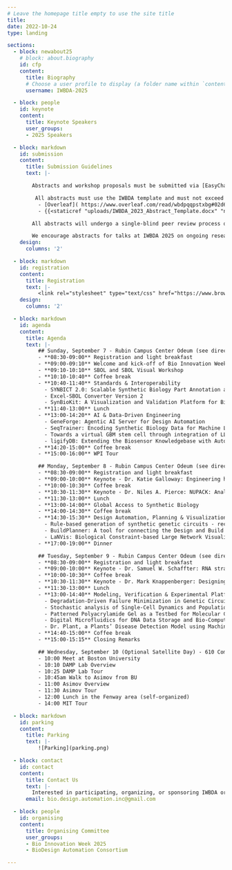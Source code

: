 ```yaml
---
# Leave the homepage title empty to use the site title
title:
date: 2022-10-24
type: landing

sections:
  - block: newabout25
    # block: about.biography
    id: cfp
    content:
      title: Biography
      # Choose a user profile to display (a folder name within `content/authors/`)
      username: IWBDA-2025

  - block: people
    id: keynote
    content:
      title: Keynote Speakers
      user_groups:
      - 2025 Speakers

  - block: markdown
    id: submission
    content:
      title: Submission Guidelines
      text: |-

        Abstracts and workshop proposals must be submitted via [EasyChair](https://easychair.org/conferences/?conf=iwbda25). Submissions cannot exceed two pages (excluding figures and tables). If you do not have an EasyChair account, please create one by following the instructions specified [here](https://easychair.org/help/account_creation).

         All abstracts must use the IWBDA template and must not exceed two pages excluding the figures and tables. The following versions of the template are available for use:
          - [Overleaf]( https://www.overleaf.com/read/wbdpqqpstxbg#02d65f.)
          - {{<staticref "uploads/IWBDA_2023_Abstract_Template.docx" "newtab">}}MS Word{{</staticref>}}

        All abstracts will undergo a single-blind peer review process on EasyChair. The accepted abstracts will be invited to present their work as a poster or a talk at the conference.

        We encourage abstracts for talks at IWBDA 2025 on ongoing research that may be submitted as a full journal paper later. We are currently in talks with ACS Synthetic Biology to set up a special issue on bio-design automation for such extended journal submissions.
    design:
      columns: '2'

  - block: markdown
    id: registration
    content:
      title: Registration
      text: |-
          <link rel="stylesheet" type="text/css" href="https://www.brownpapertickets.com/widget_v671.css" /> <DIV ID="bpt_eventbody"><CENTER><BR><BR>Brown Paper Tickets Ticket Widget Loading...<BR><BR><A HREF="https://www.brownpapertickets.com/event/6694087">Click Here</A> to visit the Brown Paper Tickets event page.</CENTER><BR><BR></DIV> <script src="https://www.brownpapertickets.com/eventwidget.js?event=6694087&nodescription=1" type="text/javascript" language="javascript"></script> <script src="https://www.brownpapertickets.com/widget_v671.js?event=6694087" type="text/javascript" language="javascript"></script>
    design:
      columns: '2'

  - block: markdown
    id: agenda
    content:
      title: Agenda
      text: |-
          ## Sunday, September 7 - Rubin Campus Center Odeum (see directions below)
          - **08:30-09:00** Registration and light breakfast
          - **09:00-09:10** Welcome and kick-off of Bio Innovation Week
          - **09:10-10:10** SBOL and SBOL Visual Workshop
          - **10:10-10:40** Coffee break
          - **10:40-11:40** Standards & Interoperability
            - SYNBICT 2.0: Scalable Synthetic Biology Part Annotation at Speed
            - Excel-SBOL Converter Version 2
            - SynBioKit: A Visualization and Validation Platform for Biological Designs
          - **11:40-13:00** Lunch
          - **13:00-14:20** AI & Data-Driven Engineering
            - GeneForge: Agentic AI Server for Design Automation
            - SeqTrainer: Encoding Synthetic Biology Data for Machine Learning
            - Towards a virtual GBM stem cell through integration of LLMs and graph analysis
            - ligifyDB: Extending the Biosensor Knowledgebase with Automated Annotation
          - **14:20-15:00** Coffee break
          - **15:00-16:00** WPI Tour

          ## Monday, September 8 - Rubin Campus Center Odeum (see directions below)
          - **08:30-09:00** Registration and light breakfast
          - **09:00-10:00** Keynote - Dr. Katie Galloway: Engineering high-precision, dynamic genetic control systems for cell fate programming
          - **10:00-10:30** Coffee break
          - **10:30-11:30** Keynote - Dr. Niles A. Pierce: NUPACK: Analysis and Design of Nucleic Acid Structures, Devices, and Systems
          - **11:30-13:00** Lunch
          - **13:00-14:00** Global Access to Synthetic Biology
          - **14:00-14:30** Coffee break
          - **14:30-15:30** Design Automation, Planning & Visualization
            - Rule-based generation of synthetic genetic circuits - recent progress in v 2.0 -
            - BuildPlanner: A tool for connecting the Design and Build stages of the DBTL cycle
            - LaNVis: Biological Constraint-based Large Network Visualizer
          - **17:00-19:00** Dinner

          ## Tuesday, September 9 - Rubin Campus Center Odeum (see directions below)
          - **08:30-09:00** Registration and light breakfast
          - **09:00-10:00** Keynote - Dr. Samuel W. Schaffter: RNA strand exchange circuits as a general-purpose molecular programming language for synthetic biology
          - **10:00-10:30** Coffee break
          - **10:30-11:30** Keynote - Dr. Mark Knappenberger: Designing Translation-competent mRNA Origami Nanoparticles within the OxRNA Ecosystem
          - **11:30-13:00** Lunch
          - **13:00-14:40** Modeling, Verification & Experimental Platforms
            - Degradation-Driven Failure Minimization in Genetic Circuits Through Model Checking
            - Stochastic analysis of Single-Cell Dynamics and Population-Level Behavior in Biosensors
            - Patterned Polyacrylamide Gel as a Testbed for Molecular Communication
            - Digital Microfluidics for DNA Data Storage and Bio-Computation
            - Dr. Plant, a Plants’ Disease Detection Model using Machine Learning
          - **14:40-15:00** Coffee break
          - **15:00-15:15** Closing Remarks

          ## Wednesday, September 10 (Optional Satellite Day) - 610 Commonwealth Ave, 4th Floor
          - 10:00 Meet at Boston University
          - 10:10 DAMP Lab Overview
          - 10:25 DAMP Lab Tour
          - 10:45am Walk to Asimov from BU
          - 11:00 Asimov Overview
          - 11:30 Asimov Tour
          - 12:00 Lunch in the Fenway area (self-organized)
          - 14:00 MIT Tour

  - block: markdown
    id: parking
    content:
      title: Parking
      text: |-
          ![Parking](parking.png)

  - block: contact
    id: contact
    content:
      title: Contact Us
      text: |-
        Interested in participating, organizing, or sponsoring IWBDA or Bio Innovation Week? Reach out to us for more information on how you can get involved in IWBDA, IWBMA, the Nona Works Hackathon, or SBOL Workshops. We look forward to hearing from you!
      email: bio.design.automation.inc@gmail.com

  - block: people
    id: organising
    content:
      title: Organising Committee
      user_groups:
      - Bio Innovation Week 2025
      - BioDesign Automation Consortium

---
```

